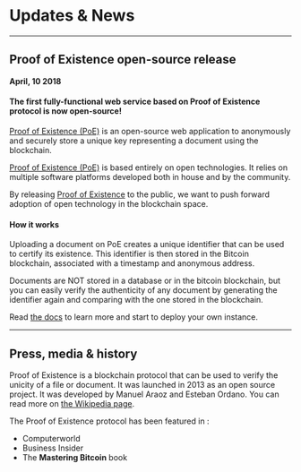 # Updates & News

---

## Proof of Existence open-source release

**April, 10 2018**

#### The first fully-functional web service based on Proof of Existence protocol is now open-source!

[Proof of Existence (PoE)](http://proofofexistence.com) is an open-source web application to anonymously and securely store a unique key representing a document using the blockchain.

[Proof of Existence (PoE)](http://proofofexistence.com) is based entirely on open technologies. It relies on multiple software platforms developed both in house and by the community.

By releasing [Proof of Existence](http://proofofexistence.com) to the public, we want to push forward adoption of open technology in the blockchain space.

#### How it works

Uploading a document on PoE creates a unique identifier that can be used to certify its existence. This identifier is then stored in the Bitcoin blockchain, associated with a timestamp and anonymous address.

Documents are NOT stored in a database or in the bitcoin blockchain, but you can easily verify the authenticity of any document by generating the identifier again and comparing with the one stored in the blockchain.

Read [the docs](https://docs.proofofexistence.com) to learn more and start to deploy your own instance.

---

## Press, media & history

Proof of Existence is a blockchain protocol that can be used to verify the unicity of a file or document. It was launched in 2013 as an open source project. It was developed by Manuel Araoz and Esteban Ordano. You can read more on [the Wikipedia page](https://en.wikipedia.org/wiki/Proof_of_Existence).


The Proof of Existence protocol has been featured in :

* Computerworld
* Business Insider
* The **Mastering Bitcoin** book
